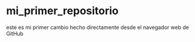 # mi_primer_repositorio
este es mi primer cambio hecho directamente desde el navegador web de GitHub
